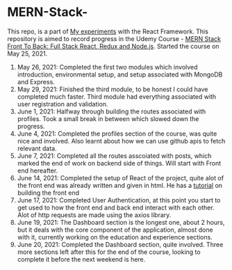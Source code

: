 # MERN-Stack-

This repo, is a part of [My experiments](https://github.com/vybhavpai/React-Learning) with the React Framework. This repository is aimed to record progress in the Udemy Course - [MERN Stack Front To Back: Full Stack React, Redux and Node.js](https://www.udemy.com/course/mern-stack-front-to-back/). Started the course on May 25, 2021.

1. May 26, 2021: Completed the first two modules which involved introduction, environmental setup, and setup associated with MongoDB and Express.
2. May 29, 2021: Finished the third module, to be honest I could have completed much faster. Third module had everything associated with user registration and validation.
3. June 1, 2021: Halfway through building the routes associated with profiles. Took a small break in between which slowed down the progress.
4. June 4, 2021: Completed the profiles section of the course, was quite nice and involved. Also learnt about how we can use github apis to fetch relevant data.
5. June 7, 2021: Completed all the routes asscoiated with posts, which marked the end of work on backend side of things. Will start with Front end hereafter.
6. June 14, 2021: Completed the setup of React of the project, quite alot of the front end was already written and given in html. He has a [tutorial](https://www.youtube.com/watch?v=IFM9hbapeA0&list=PLillGF-Rfqba3xeEvDzIcUCxwMlGiewfV) on building the front end
7. June 17, 2021: Completed User Authentication, at this point you start to get used to how the front end and back end interact with each other. Alot of http requests are made using the axios library.
8. June 19, 2021: The Dashboard section is the longest one, about 2 hours, but it deals with the core component of the application, almost done with it, currently working on the education and experience sections.
9. June 20, 2021: Completed the Dashboard section, quite involved. Three more sections left after this for the end of the course, looking to complete it before the next weekend is here.
